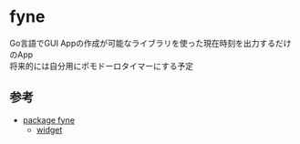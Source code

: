 # fyne

Go言語でGUI Appの作成が可能なライブラリを使った現在時刻を出力するだけのApp  
将来的には自分用にポモドーロタイマーにする予定

## 参考

- [package fyne](https://godoc.org/fyne.io/fyne)
  - [widget](https://godoc.org/fyne.io/fyne/widget)
